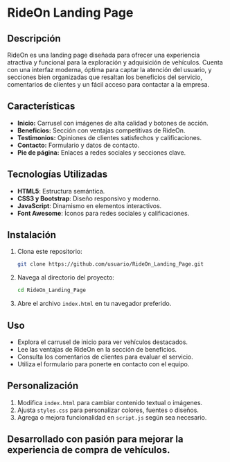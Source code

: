 # RideOn Landing Page

## Descripción
RideOn es una landing page diseñada para ofrecer una experiencia atractiva y funcional para la exploración y adquisición de vehículos. Cuenta con una interfaz moderna, óptima para captar la atención del usuario, y secciones bien organizadas que resaltan los beneficios del servicio, comentarios de clientes y un fácil acceso para contactar a la empresa.

## Características
- **Inicio:** Carrusel con imágenes de alta calidad y botones de acción.
- **Beneficios:** Sección con ventajas competitivas de RideOn.
- **Testimonios:** Opiniones de clientes satisfechos y calificaciones.
- **Contacto:** Formulario y datos de contacto.
- **Pie de página:** Enlaces a redes sociales y secciones clave.

## Tecnologías Utilizadas
- **HTML5**: Estructura semántica.
- **CSS3 y Bootstrap**: Diseño responsivo y moderno.
- **JavaScript**: Dinamismo en elementos interactivos.
- **Font Awesome**: Íconos para redes sociales y calificaciones.


## Instalación
1. Clona este repositorio:
   ```bash
   git clone https://github.com/usuario/RideOn_Landing_Page.git
   ```
2. Navega al directorio del proyecto:
   ```bash
   cd RideOn_Landing_Page
   ```
3. Abre el archivo `index.html` en tu navegador preferido.

## Uso
- Explora el carrusel de inicio para ver vehículos destacados.
- Lee las ventajas de RideOn en la sección de beneficios.
- Consulta los comentarios de clientes para evaluar el servicio.
- Utiliza el formulario para ponerte en contacto con el equipo.

## Personalización
1. Modifica `index.html` para cambiar contenido textual o imágenes.
2. Ajusta `styles.css` para personalizar colores, fuentes o diseños.
3. Agrega o mejora funcionalidad en `script.js` según sea necesario.


## Desarrollado con pasión para mejorar la experiencia de compra de vehículos.
